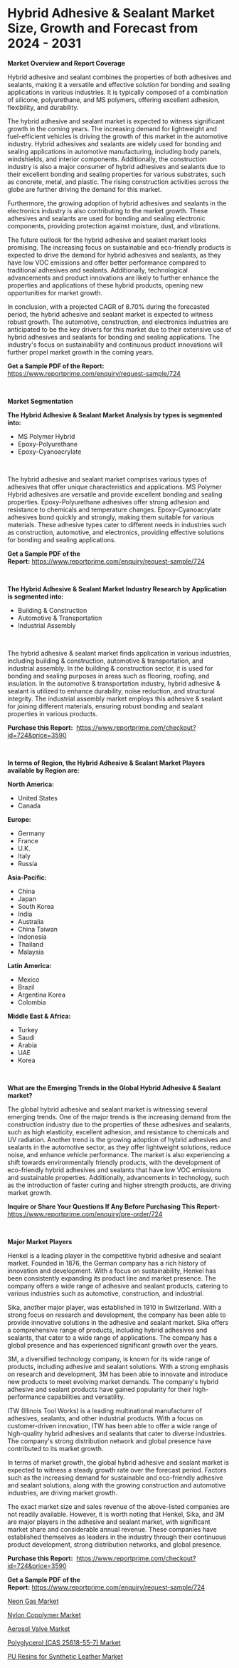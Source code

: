 <p><h1>Hybrid Adhesive & Sealant Market Size, Growth and Forecast from 2024 - 2031</h1></p><p><strong>Market Overview and Report Coverage</strong></p>
<p><p>Hybrid adhesive and sealant combines the properties of both adhesives and sealants, making it a versatile and effective solution for bonding and sealing applications in various industries. It is typically composed of a combination of silicone, polyurethane, and MS polymers, offering excellent adhesion, flexibility, and durability.</p><p>The hybrid adhesive and sealant market is expected to witness significant growth in the coming years. The increasing demand for lightweight and fuel-efficient vehicles is driving the growth of this market in the automotive industry. Hybrid adhesives and sealants are widely used for bonding and sealing applications in automotive manufacturing, including body panels, windshields, and interior components. Additionally, the construction industry is also a major consumer of hybrid adhesives and sealants due to their excellent bonding and sealing properties for various substrates, such as concrete, metal, and plastic. The rising construction activities across the globe are further driving the demand for this market.</p><p>Furthermore, the growing adoption of hybrid adhesives and sealants in the electronics industry is also contributing to the market growth. These adhesives and sealants are used for bonding and sealing electronic components, providing protection against moisture, dust, and vibrations.</p><p>The future outlook for the hybrid adhesive and sealant market looks promising. The increasing focus on sustainable and eco-friendly products is expected to drive the demand for hybrid adhesives and sealants, as they have low VOC emissions and offer better performance compared to traditional adhesives and sealants. Additionally, technological advancements and product innovations are likely to further enhance the properties and applications of these hybrid products, opening new opportunities for market growth.</p><p>In conclusion, with a projected CAGR of 8.70% during the forecasted period, the hybrid adhesive and sealant market is expected to witness robust growth. The automotive, construction, and electronics industries are anticipated to be the key drivers for this market due to their extensive use of hybrid adhesives and sealants for bonding and sealing applications. The industry's focus on sustainability and continuous product innovations will further propel market growth in the coming years.</p></p>
<p><strong>Get a Sample PDF of the Report:</strong> <a href="https://www.reportprime.com/enquiry/request-sample/724">https://www.reportprime.com/enquiry/request-sample/724</a></p>
<p>&nbsp;</p>
<p><strong>Market Segmentation</strong></p>
<p><strong>The Hybrid Adhesive & Sealant Market Analysis by types is segmented into:</strong></p>
<p><ul><li>MS Polymer Hybrid</li><li>Epoxy-Polyurethane</li><li>Epoxy-Cyanoacrylate</li></ul></p>
<p>&nbsp;</p>
<p><p>The hybrid adhesive and sealant market comprises various types of adhesives that offer unique characteristics and applications. MS Polymer Hybrid adhesives are versatile and provide excellent bonding and sealing properties. Epoxy-Polyurethane adhesives offer strong adhesion and resistance to chemicals and temperature changes. Epoxy-Cyanoacrylate adhesives bond quickly and strongly, making them suitable for various materials. These adhesive types cater to different needs in industries such as construction, automotive, and electronics, providing effective solutions for bonding and sealing applications.</p></p>
<p><strong>Get a Sample PDF of the Report:</strong>&nbsp;<a href="https://www.reportprime.com/enquiry/request-sample/724">https://www.reportprime.com/enquiry/request-sample/724</a></p>
<p>&nbsp;</p>
<p><strong>The Hybrid Adhesive & Sealant Market Industry Research by Application is segmented into:</strong></p>
<p><ul><li>Building & Construction</li><li>Automotive & Transportation</li><li>Industrial Assembly</li></ul></p>
<p>&nbsp;</p>
<p><p>The hybrid adhesive & sealant market finds application in various industries, including building & construction, automotive & transportation, and industrial assembly. In the building & construction sector, it is used for bonding and sealing purposes in areas such as flooring, roofing, and insulation. In the automotive & transportation industry, hybrid adhesive & sealant is utilized to enhance durability, noise reduction, and structural integrity. The industrial assembly market employs this adhesive & sealant for joining different materials, ensuring robust bonding and sealant properties in various products.</p></p>
<p><strong>Purchase this Report:</strong>&nbsp; <a href="https://www.reportprime.com/checkout?id=724&price=3590">https://www.reportprime.com/checkout?id=724&price=3590</a></p>
<p>&nbsp;</p>
<p><strong>In terms of Region, the Hybrid Adhesive & Sealant Market Players available by Region are:</strong></p>
<p>
    <p> <strong> North America: </strong>
        <ul>
            <li>United States</li>
            <li>Canada</li>
        </ul>
        </p> 
    <p> <strong> Europe: </strong>
        <ul>
            <li>Germany</li>
            <li>France</li>
            <li>U.K.</li>
            <li>Italy</li>
            <li>Russia</li>
        </ul>
        </p> 
    <p> <strong> Asia-Pacific: </strong>
        <ul>
            <li>China</li>
            <li>Japan</li>
            <li>South Korea</li>
            <li>India</li>
            <li>Australia</li>
            <li>China Taiwan</li>
            <li>Indonesia</li>
            <li>Thailand</li>
            <li>Malaysia</li>
        </ul>
        </p> 
    <p> <strong> Latin America: </strong>
        <ul>
            <li>Mexico</li>
            <li>Brazil</li>
            <li>Argentina Korea</li>
            <li>Colombia</li>
        </ul>
        </p> 
    <p> <strong> Middle East & Africa: </strong>
        <ul>
            <li>Turkey</li>
            <li>Saudi</li>
            <li>Arabia</li>
            <li>UAE</li>
            <li>Korea</li>
        </ul>
    </p>
    </p>
<p>&nbsp;</p>
<p><strong>What are the Emerging Trends in the Global Hybrid Adhesive & Sealant market?</strong></p>
<p><p>The global hybrid adhesive and sealant market is witnessing several emerging trends. One of the major trends is the increasing demand from the construction industry due to the properties of these adhesives and sealants, such as high elasticity, excellent adhesion, and resistance to chemicals and UV radiation. Another trend is the growing adoption of hybrid adhesives and sealants in the automotive sector, as they offer lightweight solutions, reduce noise, and enhance vehicle performance. The market is also experiencing a shift towards environmentally friendly products, with the development of eco-friendly hybrid adhesives and sealants that have low VOC emissions and sustainable properties. Additionally, advancements in technology, such as the introduction of faster curing and higher strength products, are driving market growth.</p></p>
<p><strong>Inquire or Share Your Questions If Any Before Purchasing This Report</strong>- <a href="https://www.reportprime.com/enquiry/pre-order/724">https://www.reportprime.com/enquiry/pre-order/724</a></p>
<p>&nbsp;</p>
<p><strong>Major Market Players</strong></p>
<p><p>Henkel is a leading player in the competitive hybrid adhesive and sealant market. Founded in 1876, the German company has a rich history of innovation and development. With a focus on sustainability, Henkel has been consistently expanding its product line and market presence. The company offers a wide range of adhesive and sealant products, catering to various industries such as automotive, construction, and industrial.</p><p>Sika, another major player, was established in 1910 in Switzerland. With a strong focus on research and development, the company has been able to provide innovative solutions in the adhesive and sealant market. Sika offers a comprehensive range of products, including hybrid adhesives and sealants, that cater to a wide range of applications. The company has a global presence and has experienced significant growth over the years.</p><p>3M, a diversified technology company, is known for its wide range of products, including adhesive and sealant solutions. With a strong emphasis on research and development, 3M has been able to innovate and introduce new products to meet evolving market demands. The company's hybrid adhesive and sealant products have gained popularity for their high-performance capabilities and versatility.</p><p>ITW (Illinois Tool Works) is a leading multinational manufacturer of adhesives, sealants, and other industrial products. With a focus on customer-driven innovation, ITW has been able to offer a wide range of high-quality hybrid adhesives and sealants that cater to diverse industries. The company's strong distribution network and global presence have contributed to its market growth.</p><p>In terms of market growth, the global hybrid adhesive and sealant market is expected to witness a steady growth rate over the forecast period. Factors such as the increasing demand for sustainable and eco-friendly adhesive and sealant solutions, along with the growing construction and automotive industries, are driving market growth.</p><p>The exact market size and sales revenue of the above-listed companies are not readily available. However, it is worth noting that Henkel, Sika, and 3M are major players in the adhesive and sealant market, with significant market share and considerable annual revenue. These companies have established themselves as leaders in the industry through their continuous product development, strong distribution networks, and global presence.</p></p>
<p><strong>Purchase this Report:</strong>&nbsp;&nbsp;<a href="https://www.reportprime.com/checkout?id=724&price=3590">https://www.reportprime.com/checkout?id=724&price=3590</a></p>
<p></p>
<p><strong>Get a Sample PDF of the Report:</strong>&nbsp;<a href="https://www.reportprime.com/enquiry/request-sample/724">https://www.reportprime.com/enquiry/request-sample/724</a></p>
<p><p><a href="https://www.linkedin.com/pulse/neon-gas-market-insights-players-forecast-till-2030-gvfme/">Neon Gas Market</a></p><p><a href="https://www.linkedin.com/pulse/nylon-copolymer-market-size-growth-forecast-from-2023-loyye/">Nylon Copolymer Market</a></p><p><a href="https://www.linkedin.com/pulse/aerosol-valve-market-size-share-amp-trends-analysis-report-pmgre/">Aerosol Valve Market</a></p><p><a href="https://github.com/Chiragrp23/Market-Research-Report-List-2/blob/main/polyglycerol-cas-25618-55-7-market.md">Polyglycerol (CAS 25618-55-7) Market</a></p><p><a href="https://github.com/Chiragrp22/Market-Research-Report-List-2/blob/main/pu-resins-for-synthetic-leather-market.md">PU Resins for Synthetic Leather Market</a></p></p>